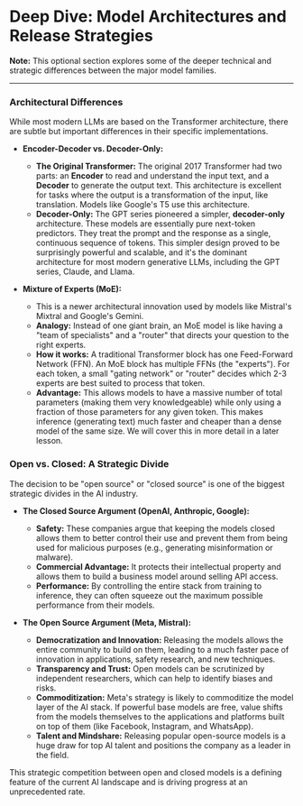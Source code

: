 # Deep Dive: Model Architectures and Release Strategies

**Note:** This optional section explores some of the deeper technical and strategic differences between the major model families.

---

### Architectural Differences

While most modern LLMs are based on the Transformer architecture, there are subtle but important differences in their specific implementations.

*   **Encoder-Decoder vs. Decoder-Only:**
    *   **The Original Transformer:** The original 2017 Transformer had two parts: an **Encoder** to read and understand the input text, and a **Decoder** to generate the output text. This architecture is excellent for tasks where the output is a transformation of the input, like translation. Models like Google's T5 use this architecture.
    *   **Decoder-Only:** The GPT series pioneered a simpler, **decoder-only** architecture. These models are essentially pure next-token predictors. They treat the prompt and the response as a single, continuous sequence of tokens. This simpler design proved to be surprisingly powerful and scalable, and it's the dominant architecture for most modern generative LLMs, including the GPT series, Claude, and Llama.

*   **Mixture of Experts (MoE):**
    *   This is a newer architectural innovation used by models like Mistral's Mixtral and Google's Gemini.
    *   **Analogy:** Instead of one giant brain, an MoE model is like having a "team of specialists" and a "router" that directs your question to the right experts.
    *   **How it works:** A traditional Transformer block has one Feed-Forward Network (FFN). An MoE block has multiple FFNs (the "experts"). For each token, a small "gating network" or "router" decides which 2-3 experts are best suited to process that token.
    *   **Advantage:** This allows models to have a massive number of total parameters (making them very knowledgeable) while only using a fraction of those parameters for any given token. This makes inference (generating text) much faster and cheaper than a dense model of the same size. We will cover this in more detail in a later lesson.

### Open vs. Closed: A Strategic Divide

The decision to be "open source" or "closed source" is one of the biggest strategic divides in the AI industry.

*   **The Closed Source Argument (OpenAI, Anthropic, Google):**
    *   **Safety:** These companies argue that keeping the models closed allows them to better control their use and prevent them from being used for malicious purposes (e.g., generating misinformation or malware).
    *   **Commercial Advantage:** It protects their intellectual property and allows them to build a business model around selling API access.
    *   **Performance:** By controlling the entire stack from training to inference, they can often squeeze out the maximum possible performance from their models.

*   **The Open Source Argument (Meta, Mistral):**
    *   **Democratization and Innovation:** Releasing the models allows the entire community to build on them, leading to a much faster pace of innovation in applications, safety research, and new techniques.
    *   **Transparency and Trust:** Open models can be scrutinized by independent researchers, which can help to identify biases and risks.
    *   **Commoditization:** Meta's strategy is likely to commoditize the model layer of the AI stack. If powerful base models are free, value shifts from the models themselves to the applications and platforms built on top of them (like Facebook, Instagram, and WhatsApp).
    *   **Talent and Mindshare:** Releasing popular open-source models is a huge draw for top AI talent and positions the company as a leader in the field.

This strategic competition between open and closed models is a defining feature of the current AI landscape and is driving progress at an unprecedented rate.
